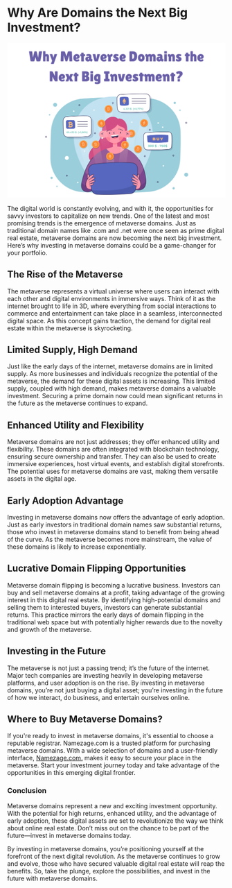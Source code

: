 # Why Are Domains the Next Big Investment?

<div class="image-container">
    <img src="https://github.com/Avamichelle/Why-Are-Domains-the-Next-Big-Investment-/blob/main/Add%20a%20heading%20(8).png" alt="Are Metaverse Domains A Good Investment Source">
</div>

The digital world is constantly evolving, and with it, the opportunities for savvy investors to capitalize on new trends. One of the latest and most promising trends is the emergence of metaverse domains. Just as traditional domain names like .com and .net were once seen as prime digital real estate, metaverse domains are now becoming the next big investment. Here’s why investing in metaverse domains could be a game-changer for your portfolio.

## The Rise of the Metaverse

The metaverse represents a virtual universe where users can interact with each other and digital environments in immersive ways. Think of it as the internet brought to life in 3D, where everything from social interactions to commerce and entertainment can take place in a seamless, interconnected digital space. As this concept gains traction, the demand for digital real estate within the metaverse is skyrocketing.

## Limited Supply, High Demand

Just like the early days of the internet, metaverse domains are in limited supply. As more businesses and individuals recognize the potential of the metaverse, the demand for these digital assets is increasing. This limited supply, coupled with high demand, makes metaverse domains a valuable investment. Securing a prime domain now could mean significant returns in the future as the metaverse continues to expand.

## Enhanced Utility and Flexibility

Metaverse domains are not just addresses; they offer enhanced utility and flexibility. These domains are often integrated with blockchain technology, ensuring secure ownership and transfer. They can also be used to create immersive experiences, host virtual events, and establish digital storefronts. The potential uses for metaverse domains are vast, making them versatile assets in the digital age.

## Early Adoption Advantage

Investing in metaverse domains now offers the advantage of early adoption. Just as early investors in traditional domain names saw substantial returns, those who invest in metaverse domains stand to benefit from being ahead of the curve. As the metaverse becomes more mainstream, the value of these domains is likely to increase exponentially.

## Lucrative Domain Flipping Opportunities

Metaverse domain flipping is becoming a lucrative business. Investors can buy and sell metaverse domains at a profit, taking advantage of the growing interest in this digital real estate. By identifying high-potential domains and selling them to interested buyers, investors can generate substantial returns. This practice mirrors the early days of domain flipping in the traditional web space but with potentially higher rewards due to the novelty and growth of the metaverse.

## Investing in the Future

The metaverse is not just a passing trend; it’s the future of the internet. Major tech companies are investing heavily in developing metaverse platforms, and user adoption is on the rise. By investing in metaverse domains, you’re not just buying a digital asset; you’re investing in the future of how we interact, do business, and entertain ourselves online.

## Where to Buy Metaverse Domains?

If you're ready to invest in metaverse domains, it's essential to choose a reputable registrar. Namezage.com is a trusted platform for purchasing metaverse domains. With a wide selection of domains and a user-friendly interface, <a href="https://namezage.com/affliate/4w4y2pkr9jsw8w">Namezage.com.</a> makes it easy to secure your place in the metaverse. Start your investment journey today and take advantage of the opportunities in this emerging digital frontier.

### Conclusion

Metaverse domains represent a new and exciting investment opportunity. With the potential for high returns, enhanced utility, and the advantage of early adoption, these digital assets are set to revolutionize the way we think about online real estate. Don’t miss out on the chance to be part of the future—invest in metaverse domains today.

By investing in metaverse domains, you’re positioning yourself at the forefront of the next digital revolution. As the metaverse continues to grow and evolve, those who have secured valuable digital real estate will reap the benefits. So, take the plunge, explore the possibilities, and invest in the future with metaverse domains.
















